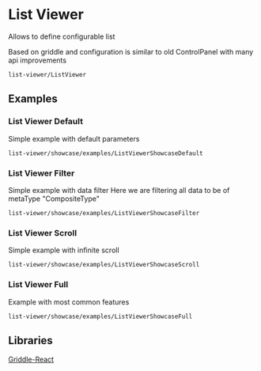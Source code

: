 # List Viewer

Allows to define configurable list

Based on griddle and configuration is similar to old ControlPanel with many api improvements

```element
list-viewer/ListViewer
```

## Examples

### List Viewer Default

Simple example with default parameters

```
list-viewer/showcase/examples/ListViewerShowcaseDefault
```

### List Viewer Filter

Simple example with data filter
Here we are filtering all data to be of metaType "CompositeType"

```
list-viewer/showcase/examples/ListViewerShowcaseFilter
```

### List Viewer Scroll

Simple example with infinite scroll

```
list-viewer/showcase/examples/ListViewerShowcaseScroll
```

### List Viewer Full

Example with most common features

```
list-viewer/showcase/examples/ListViewerShowcaseFull
```

## Libraries

[Griddle-React](https://www.npmjs.com/package/griddle-react)
